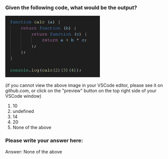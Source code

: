 ### Given the following code, what would be the output?

<img src="images/calc.png" width="300px" alt="" width="50%">

(if you cannot view the above image in your VSCode editor, please see it
on github.com, or click on the "preview" button on the top right side of your VSCode window)

1. 10
2. undefined
3. 14
4. 20
5. None of the above

### Please write your answer here:

Answer:  None of the above
